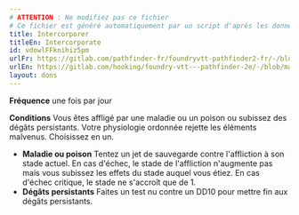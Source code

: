 ```yaml
---
# ATTENTION : Ne modifiez pas ce fichier
# Ce fichier est généré automatiquement par un script d'après les données du module Foundry VTT officiel et de sa traduction
title: Intercorporer
titleEn: Intercorporate
id: vdowlFFknihiz5pm
urlFr: https://gitlab.com/pathfinder-fr/foundryvtt-pathfinder2-fr/-/blob/master/data/feats/vdowlFFknihiz5pm.htm
urlEn: https://gitlab.com/hooking/foundry-vtt---pathfinder-2e/-/blob/master/packs/data/feats.db/intercorporate.json
layout: dons
---
```

**Fréquence** une fois par jour

**Conditions** Vous  êtes affligé par une maladie ou un poison ou subissez des dégâts persistants. Votre physiologie ordonnée rejette les éléments malvenus. Choisissez en un.

- **Maladie ou poison** Tentez un jet de sauvegarde contre l'affliction à son stade actuel. En cas d'échec, le stade de l'affliction n'augmente pas mais vous subissez les effets du stade auquel vous étiez. En cas d'échec critique, le stade ne s'accroît que de 1.
- **Dégâts persistants** Faites un test nu contre un DD10 pour mettre fin aux dégâts persistants.
